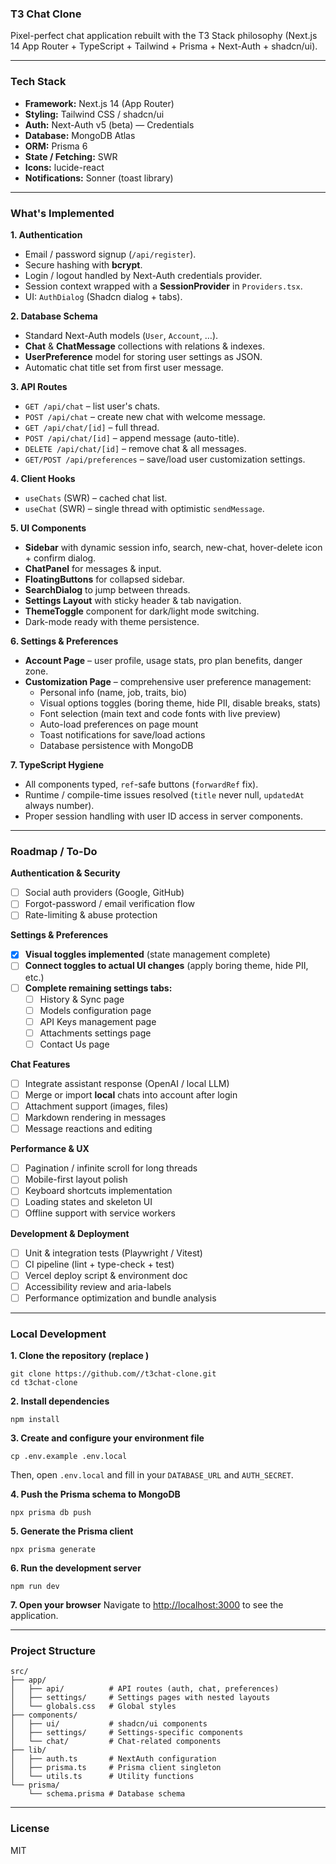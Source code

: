 ### T3 Chat Clone

Pixel-perfect chat application rebuilt with the T3 Stack philosophy (Next.js 14 App Router + TypeScript + Tailwind + Prisma + Next-Auth + shadcn/ui).

---

### Tech Stack

-   **Framework:** Next.js 14 (App Router)
-   **Styling:** Tailwind CSS / shadcn/ui
-   **Auth:** Next-Auth v5 (beta) — Credentials
-   **Database:** MongoDB Atlas
-   **ORM:** Prisma 6
-   **State / Fetching:** SWR
-   **Icons:** lucide-react
-   **Notifications:** Sonner (toast library)

---

### What's Implemented

**1. Authentication**
-   Email / password signup (`/api/register`).
-   Secure hashing with **bcrypt**.
-   Login / logout handled by Next-Auth credentials provider.
-   Session context wrapped with a **SessionProvider** in `Providers.tsx`.
-   UI: `AuthDialog` (Shadcn dialog + tabs).

**2. Database Schema**
-   Standard Next-Auth models (`User`, `Account`, …).
-   **Chat** & **ChatMessage** collections with relations & indexes.
-   **UserPreference** model for storing user settings as JSON.
-   Automatic chat title set from first user message.

**3. API Routes**
-   `GET /api/chat` – list user's chats.
-   `POST /api/chat` – create new chat with welcome message.
-   `GET /api/chat/[id]` – full thread.
-   `POST /api/chat/[id]` – append message (auto-title).
-   `DELETE /api/chat/[id]` – remove chat & all messages.
-   `GET/POST /api/preferences` – save/load user customization settings.

**4. Client Hooks**
-   `useChats` (SWR) – cached chat list.
-   `useChat` (SWR) – single thread with optimistic `sendMessage`.

**5. UI Components**
-   **Sidebar** with dynamic session info, search, new-chat, hover-delete icon + confirm dialog.
-   **ChatPanel** for messages & input.
-   **FloatingButtons** for collapsed sidebar.
-   **SearchDialog** to jump between threads.
-   **Settings Layout** with sticky header & tab navigation.
-   **ThemeToggle** component for dark/light mode switching.
-   Dark-mode ready with theme persistence.

**6. Settings & Preferences**
-   **Account Page** – user profile, usage stats, pro plan benefits, danger zone.
-   **Customization Page** – comprehensive user preference management:
     -   Personal info (name, job, traits, bio)
     -   Visual options toggles (boring theme, hide PII, disable breaks, stats)
     -   Font selection (main text and code fonts with live preview)
     -   Auto-load preferences on page mount
     -   Toast notifications for save/load actions
     -   Database persistence with MongoDB

**7. TypeScript Hygiene**
-   All components typed, `ref`-safe buttons (`forwardRef` fix).
-   Runtime / compile-time issues resolved (`title` never null, `updatedAt` always number).
-   Proper session handling with user ID access in server components.

---

### Roadmap / To-Do

**Authentication & Security**
-   [ ] Social auth providers (Google, GitHub)
-   [ ] Forgot-password / email verification flow
-   [ ] Rate-limiting & abuse protection

**Settings & Preferences**
-   [x] **Visual toggles implemented** (state management complete)
-   [ ] **Connect toggles to actual UI changes** (apply boring theme, hide PII, etc.)
-   [ ] **Complete remaining settings tabs:**
     -   [ ] History & Sync page
     -   [ ] Models configuration page
     -   [ ] API Keys management page
     -   [ ] Attachments settings page
     -   [ ] Contact Us page

**Chat Features**
-   [ ] Integrate assistant response (OpenAI / local LLM)
-   [ ] Merge or import **local** chats into account after login
-   [ ] Attachment support (images, files)
-   [ ] Markdown rendering in messages
-   [ ] Message reactions and editing

**Performance & UX**
-   [ ] Pagination / infinite scroll for long threads
-   [ ] Mobile-first layout polish
-   [ ] Keyboard shortcuts implementation
-   [ ] Loading states and skeleton UI
-   [ ] Offline support with service workers

**Development & Deployment**
-   [ ] Unit & integration tests (Playwright / Vitest)
-   [ ] CI pipeline (lint + type-check + test)
-   [ ] Vercel deploy script & environment doc
-   [ ] Accessibility review and aria-labels
-   [ ] Performance optimization and bundle analysis

---

### Local Development

**1. Clone the repository (replace )**
```
git clone https://github.com//t3chat-clone.git
cd t3chat-clone
```

**2. Install dependencies**
```
npm install
```

**3. Create and configure your environment file**
```
cp .env.example .env.local
```
Then, open `.env.local` and fill in your `DATABASE_URL` and `AUTH_SECRET`.

**4. Push the Prisma schema to MongoDB**
```
npx prisma db push
```

**5. Generate the Prisma client**
```
npx prisma generate
```

**6. Run the development server**
```
npm run dev
```

**7. Open your browser**
Navigate to [http://localhost:3000](http://localhost:3000) to see the application.

---

### Project Structure

```
src/
├── app/
│   ├── api/          # API routes (auth, chat, preferences)
│   ├── settings/     # Settings pages with nested layouts
│   └── globals.css   # Global styles
├── components/
│   ├── ui/           # shadcn/ui components
│   ├── settings/     # Settings-specific components
│   └── chat/         # Chat-related components
├── lib/
│   ├── auth.ts       # NextAuth configuration
│   ├── prisma.ts     # Prisma client singleton
│   └── utils.ts      # Utility functions
└── prisma/
    └── schema.prisma # Database schema
```

---

### License

MIT
